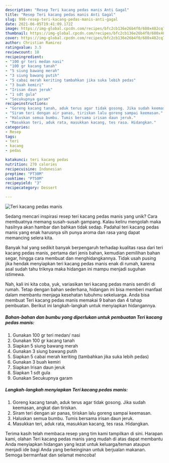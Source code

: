 ```yaml
---
description: "Resep Teri kacang pedas manis Anti Gagal"
title: "Resep Teri kacang pedas manis Anti Gagal"
slug: 998-resep-teri-kacang-pedas-manis-anti-gagal
date: 2021-06-05T19:41:09.172Z
image: https://img-global.cpcdn.com/recipes/bfc2cb136e26b4f0/680x482cq70/teri-kacang-pedas-manis-foto-resep-utama.jpg
thumbnail: https://img-global.cpcdn.com/recipes/bfc2cb136e26b4f0/680x482cq70/teri-kacang-pedas-manis-foto-resep-utama.jpg
cover: https://img-global.cpcdn.com/recipes/bfc2cb136e26b4f0/680x482cq70/teri-kacang-pedas-manis-foto-resep-utama.jpg
author: Christian Ramirez
ratingvalue: 3.5
reviewcount: 10
recipeingredient:
- "100 gr teri medan nasi"
- "100 gr kacang tanah"
- "5 siung bawang merah"
- "3 siung bawang putih"
- "5 cabai merah keriting tambahkan jika suka lebih pedas"
- "3 buah kemiri"
- "Irisan daun jeruk"
- "1 sdt gula"
- "Secukupnya garam"
recipeinstructions:
- "Goreng kacang tanah, aduk terus agar tidak gosong. Jika sudah keemasan, angkat dan tiriskan."
- "Siram teri dengan air panas, tiriskan lalu goreng sampai keemasan."
- "Haluskan semua bumbu. Tumis bersama irisan daun jeruk."
- "Masukkan teri, aduk rata, masukkan kacang, tes rasa. Hidangkan."
categories:
- Resep
tags:
- teri
- kacang
- pedas

katakunci: teri kacang pedas 
nutrition: 270 calories
recipecuisine: Indonesian
preptime: "PT30M"
cooktime: "PT50M"
recipeyield: "3"
recipecategory: Dessert

---
```



![Teri kacang pedas manis](https://img-global.cpcdn.com/recipes/bfc2cb136e26b4f0/680x482cq70/teri-kacang-pedas-manis-foto-resep-utama.jpg)

Sedang mencari inspirasi resep teri kacang pedas manis yang unik? Cara membuatnya memang susah-susah gampang. Kalau keliru mengolah maka hasilnya akan hambar dan bahkan tidak sedap. Padahal teri kacang pedas manis yang enak harusnya sih punya aroma dan rasa yang dapat memancing selera kita.

Banyak hal yang sedikit banyak berpengaruh terhadap kualitas rasa dari teri kacang pedas manis, pertama dari jenis bahan, kemudian pemilihan bahan segar, hingga cara membuat dan menghidangkannya. Tidak usah pusing jika hendak menyiapkan teri kacang pedas manis enak di rumah, karena asal sudah tahu triknya maka hidangan ini mampu menjadi suguhan istimewa.




Nah, kali ini kita coba, yuk, variasikan teri kacang pedas manis sendiri di rumah. Tetap dengan bahan sederhana, hidangan ini bisa memberi manfaat dalam membantu menjaga kesehatan tubuhmu sekeluarga. Anda bisa membuat Teri kacang pedas manis memakai 9 bahan dan 4 tahap pembuatan. Berikut ini langkah-langkah untuk menyiapkan hidangannya.

<!--inarticleads1-->

##### Bahan-bahan dan bumbu yang diperlukan untuk pembuatan Teri kacang pedas manis:

1. Gunakan 100 gr teri medan/ nasi
1. Gunakan 100 gr kacang tanah
1. Siapkan 5 siung bawang merah
1. Gunakan 3 siung bawang putih
1. Siapkan 5 cabai merah keriting (tambahkan jika suka lebih pedas)
1. Gunakan 3 buah kemiri
1. Siapkan Irisan daun jeruk
1. Siapkan 1 sdt gula
1. Gunakan Secukupnya garam




<!--inarticleads2-->

##### Langkah-langkah menyiapkan Teri kacang pedas manis:

1. Goreng kacang tanah, aduk terus agar tidak gosong. Jika sudah keemasan, angkat dan tiriskan.
1. Siram teri dengan air panas, tiriskan lalu goreng sampai keemasan.
1. Haluskan semua bumbu. Tumis bersama irisan daun jeruk.
1. Masukkan teri, aduk rata, masukkan kacang, tes rasa. Hidangkan.




Terima kasih telah membaca resep yang tim kami tampilkan di sini. Harapan kami, olahan Teri kacang pedas manis yang mudah di atas dapat membantu Anda menyiapkan hidangan yang lezat untuk keluarga/teman ataupun menjadi ide bagi Anda yang berkeinginan untuk berjualan makanan. Semoga bermanfaat dan selamat mencoba!
